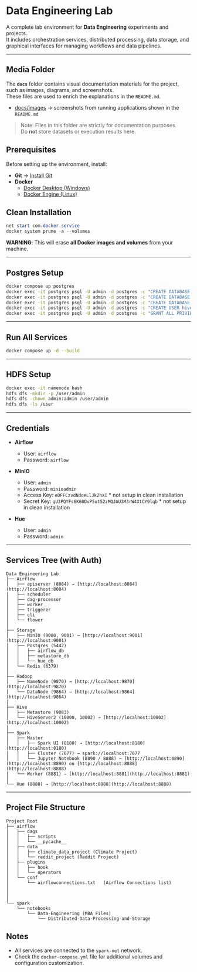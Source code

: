 # Data Engineering Lab

A complete lab environment for **Data Engineering** experiments and projects.  
It includes orchestration services, distributed processing, data storage, and graphical interfaces for managing workflows and data pipelines.  

---

## Media Folder  

The **`docs`** folder contains visual documentation materials for the project, such as images, diagrams, and screenshots.  
These files are used to enrich the explanations in the `README.md`.  
 
- [docs/images](https://github.com/joaopmts/lab/tree/main/docs/images) → screenshots from running applications shown in the `README.md`  

> Note: Files in this folder are strictly for documentation purposes.  
> Do **not** store datasets or execution results here.  

## Prerequisites

Before setting up the environment, install:  

- **Git** → [Install Git](https://git-scm.com/book/en/v2/Getting-Started-Installing-Git)  
- **Docker**  
  - [Docker Desktop (Windows)](https://hub.docker.com/editions/community/docker-ce-desktop-windows)  
  - [Docker Engine (Linux)](https://docs.docker.com/install/linux/docker-ce/ubuntu/)  


## Clean Installation

```powershell
net start com.docker.service
docker system prune -a --volumes
```

**WARNING**: This will erase **all Docker images and volumes** from your machine.  

---

## Postgres Setup

```bash
docker compose up postgres
docker exec -it postgres psql -U admin -d postgres -c "CREATE DATABASE airflow_db;"
docker exec -it postgres psql -U admin -d postgres -c "CREATE DATABASE metastore_db;"
docker exec -it postgres psql -U admin -d postgres -c "CREATE DATABASE hue_db;"
docker exec -it postgres psql -U admin -d postgres -c "CREATE USER hive WITH PASSWORD 'password';"
docker exec -it postgres psql -U admin -d postgres -c "GRANT ALL PRIVILEGES ON DATABASE metastore_db TO hive;"
```

---

## Run All Services

```bash
docker compose up -d --build
```

---

## HDFS Setup

```bash
docker exec -it namenode bash
hdfs dfs -mkdir -p /user/admin
hdfs dfs -chown admin:admin /user/admin
hdfs dfs -ls /user
```

---

## Credentials

- **Airflow**  
  - User: `airflow`  
  - Password: `airflow`  

- **MinIO**  
  - User: `admin`  
  - Password: `minioadmin`  
  - Access Key: `eDFFCzvdNdoeLlJkZhXI`                      * not setup in clean installation
  - Secret Key: `gU3PQYFs6K60DvP5ut52zMQJAU3M3rW4XtCY9lqb`  * not setup in clean installation

- **Hue**  
  - User: `admin`       
  - Password: `admin`    

---

## Services Tree (with Auth)

```
Data Engineering Lab
├── Airflow
│   ├── apiserver (8084) → [http://localhost:8084](http://localhost:8084)
│   ├── scheduler
│   ├── dag-processor
│   ├── worker
│   ├── triggerer
│   ├── cli
│   └── flower
│
├── Storage
│   ├── MinIO (9000, 9001) → [http://localhost:9001](http://localhost:9001)
│   ├── Postgres (5442) 
│   │   ├── airflow_db
│   │   ├── metastore_db
│   │   └── hue_db
│   └── Redis (6379) 
│
├── Hadoop
│   ├── NameNode (9870) → [http://localhost:9870](http://localhost:9870)
│   └── DataNode (9864) → [http://localhost:9864](http://localhost:9864)
│
├── Hive
│   ├── Metastore (9083)
│   └── HiveServer2 (10000, 10002) → [http://localhost:10002](http://localhost:10002)
│
├── Spark
│   ├── Master
│   │   ├── Spark UI (8180) → [http://localhost:8180](http://localhost:8180)
│   │   ├── Cluster (7077) → spark://localhost:7077
│   │   └── Jupyter Notebook (8890 / 8888) → [http://localhost:8890](http://localhost:8890) ou [http://localhost:8888](http://localhost:8888)
│   └── Worker (8881) → [http://localhost:8881](http://localhost:8881)
│
└── Hue (8888) → [http://localhost:8888](http://localhost:8888)

```

---

## Project File Structure

```
Project Root
├── airflow
│   ├── dags 
│   │   ├── scripts
│   │   └── __pycache__
│   ├── data
│   │   ├── climate_data_project (Climate Project)
│   │   └── reddit_project (Reddit Project)
│   ├── plugins
│   │   ├── hook
│   │   └── operators
│   └── conf
│       └── airflowconnections.txt   (Airflow Connections list)
│   
│
│
└── spark
    └── notebooks
        └── Data-Engineering (MBA Files)
            └── Distributed-Data-Processing-and-Storage
```

## Notes

- All services are connected to the `spark-net` network.  
- Check the `docker-compose.yml` file for additional volumes and configuration customization.  
